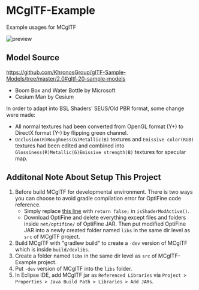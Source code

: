 # MCglTF-Example
 Example usages for MCglTF
 
![preview](https://user-images.githubusercontent.com/39574697/157580750-55867059-5fe8-4bcb-855c-039121b81410.png)
## Model Source
https://github.com/KhronosGroup/glTF-Sample-Models/tree/master/2.0#gltf-20-sample-models

- Boom Box and Water Bottle by Microsoft
- Cesium Man by Cesium

In order to adapt into BSL Shaders' SEUS/Old PBR format, some change were made:
- All normal textures had been converted from OpenGL format (Y+) to DirectX format (Y-) by flipping green channel.
- `Occlusion(R)Roughness(G)Metallic(B)` textures and `Emissive color(RGB)` textures had been edited and combined into `Glossiness(R)Metallic(G)Emissive strength(B)` textures for specular map.
## Additonal Note About Setup This Project
1. Before build MCglTF for developmental environment. There is two ways you can choose to avoid gradle compilation error for OptiFine code reference.
	- Simply replace [this line](https://github.com/TimLee9024/MCglTF/blob/5d9f897778d27886b52c9ab3c1c41b57f300385c/src/main/java/com/timlee9024/mcgltf/MCglTF.java#L274) with `return false;` in `isShaderModActive()`.
	- Download OptiFine and delete everything except files and folders inside `net/optifine/` of OptiFine JAR. Then put modified OptiFine JAR into a newly created folder named `libs` in the same dir level as `src` of MCglTF project.
2. Build MCglTF with "gradlew build" to create a `-dev` version of MCglTF which is inside `build/devlibs`.
3. Create a folder named `libs` in the same dir level as `src` of MCglTF-Example project.
4. Put `-dev` version of MCglTF into the `libs` folder.
5. In Eclipse IDE, add MCglTF jar as `Referenced Libraries` via `Project > Properties > Java Build Path > Libraries > Add JARs`.
